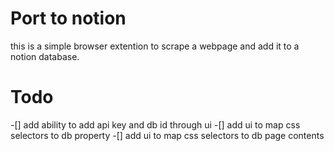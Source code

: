 # Port to notion 
this is a simple browser extention to scrape a webpage and add it to a notion database.

# Todo

-[] add ability to add api key and db id through ui
-[] add ui to map css selectors to db property
-[] add ui to map css selectors to db page contents
